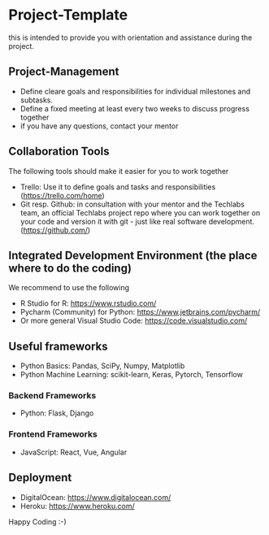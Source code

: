 # Project-Template
this is intended to provide you with orientation and assistance during the project.

## Project-Management
- Define cleare goals and responsibilities for individual milestones and subtasks. 
- Define a fixed meeting at least every two weeks to discuss progress together
- if you have any questions, contact your mentor

## Collaboration Tools
The following tools should make it easier for you to work together
- Trello: Use it to define goals and tasks and responsibilities (https://trello.com/home)
- Git resp. Github: in consultation with your mentor and the Techlabs team, an official Techlabs project repo where you can work together on your code and version it with git - just like real software development. (https://github.com/)

## Integrated Development Environment (the place where to do the coding)
We recommend to use the following
- R Studio for R: https://www.rstudio.com/
- Pycharm (Community) for Python: https://www.jetbrains.com/pycharm/
- Or more general Visual Studio Code: https://code.visualstudio.com/

## Useful frameworks
- Python Basics: Pandas, SciPy, Numpy, Matplotlib
- Python Machine Learning: scikit-learn, Keras, Pytorch, Tensorflow

### Backend Frameworks
- Python: Flask, Django

### Frontend  Frameworks
- JavaScript: React, Vue, Angular

## Deployment 
- DigitalOcean: https://www.digitalocean.com/
- Heroku: https://www.heroku.com/

Happy Coding :-) 
